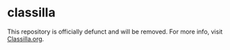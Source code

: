 # classilla
This repository is officially defunct and will be removed. For more info, visit [Classilla.org](http://www.floodgap.com/software/classilla/).
